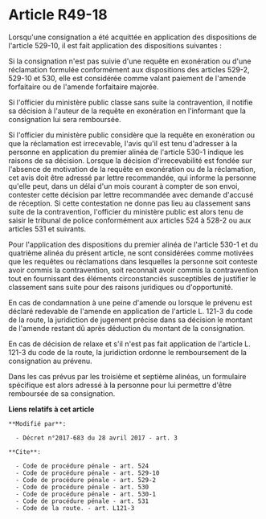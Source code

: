 # Article R49-18

Lorsqu'une consignation a été acquittée en application des dispositions de l'article 529-10, il est fait application des
dispositions suivantes :

Si la consignation n'est pas suivie d'une requête en exonération ou d'une réclamation formulée conformément aux dispositions
des articles 529-2, 529-10 et 530, elle est considérée comme valant paiement de l'amende forfaitaire ou de l'amende
forfaitaire majorée.

Si l'officier du ministère public classe sans suite la contravention, il notifie sa décision à l'auteur de la requête en
exonération en l'informant que la consignation lui sera remboursée.

Si l'officier du ministère public considère que la requête en exonération ou que la réclamation est irrecevable, l'avis qu'il
est tenu d'adresser à la personne en application du premier alinéa de l'article 530-1 indique les raisons de sa décision.
Lorsque la décision d'irrecevabilité est fondée sur l'absence de motivation de la requête en exonération ou de la
réclamation, cet avis doit être adressé par lettre recommandée, qui informe la personne qu'elle peut, dans un délai d'un mois
courant à compter de son envoi, contester cette décision par lettre recommandée avec demande d'accusé de réception. Si cette
contestation ne donne pas lieu au classement sans suite de la contravention, l'officier du ministère public est alors tenu de
saisir le tribunal de police conformément aux articles 524 à 528-2 ou aux articles 531 et suivants.

Pour l'application des dispositions du premier alinéa de l'article 530-1 et du quatrième alinéa du présent article, ne sont
considérées comme motivées que les requêtes ou réclamations dans lesquelles la personne soit conteste avoir commis la
contravention, soit reconnaît avoir commis la contravention tout en fournissant des éléments circonstanciés susceptibles de
justifier le classement sans suite pour des raisons juridiques ou d'opportunité.

En cas de condamnation à une peine d'amende ou lorsque le prévenu est déclaré redevable de l'amende en application de
l'article L. 121-3 du code de la route, la juridiction de jugement précise dans sa décision le montant de l'amende restant dû
après déduction du montant de la consignation.

En cas de décision de relaxe et s'il n'est pas fait application de l'article L. 121-3 du code de la route, la juridiction
ordonne le remboursement de la consignation au prévenu.

Dans les cas prévus par les troisième et septième alinéas, un formulaire spécifique est alors adressé à la personne pour lui
permettre d'être remboursée de sa consignation.

**Liens relatifs à cet article**

	**Modifié par**:

	  - Décret n°2017-683 du 28 avril 2017 - art. 3

	**Cite**:

	  - Code de procédure pénale - art. 524
	  - Code de procédure pénale - art. 529-10
	  - Code de procédure pénale - art. 529-2
	  - Code de procédure pénale - art. 530
	  - Code de procédure pénale - art. 530-1
	  - Code de procédure pénale - art. 531
	  - Code de la route. - art. L121-3
